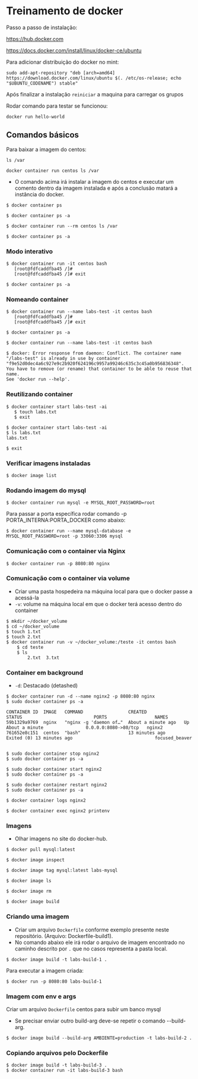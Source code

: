 # Treinamento de docker

Passo a passo de instalação:

https://hub.docker.com

https://docs.docker.com/install/linux/docker-ce/ubuntu

Para adicionar distribuição do docker no mint:

```
sudo add-apt-repository "deb [arch=amd64] https://download.docker.com/linux/ubuntu $(. /etc/os-release; echo "$UBUNTU_CODENAME") stable"
```


Após finalizar a instalação `reiniciar` a maquina para carregar os grupos


Rodar comando para testar se funcionou: 

```
docker run hello-world
```

## Comandos básicos 

Para baixar a imagem do centos:

```
ls /var
```

```
docker container run centos ls /var
```

* O comando acima irá instalar a imagem do centos e executar um comento dentro da imagem instalada e após a conclusão matará a instância do docker.

```
$ docker container ps

$ docker container ps -a

$ docker container run --rm centos ls /var

$ docker container ps -a
```

### Modo interativo

```
$ docker container run -it centos bash
   [root@fdfcaddfba45 /]#
   [root@fdfcaddfba45 /]# exit

$ docker container ps -a
```

### Nomeando container

```
$ docker container run --name labs-test -it centos bash
   [root@fdfcaddfba45 /]#
   [root@fdfcaddfba45 /]# exit

$ docker container ps -a

$ docker container run --name labs-test -it centos bash

$ docker: Error response from daemon: Conflict. The container name "/labs-test" is already in use by container "f9e52d0dec4a6c927e9c2b920f624196c9957a99246c635c3c45a0b956836348". You have to remove (or rename) that container to be able to reuse that name.
See 'docker run --help'.

```

### Reutilizando container

```
$ docker container start labs-test -ai
   $ touch labs.txt
   $ exit

$ docker container start labs-test -ai
$ ls labs.txt
labs.txt

$ exit

```

### Verificar imagens instaladas

```
$ docker image list
```

### Rodando imagem do mysql

```
$ docker container run mysql -e MYSQL_ROOT_PASSWORD=root 
```

Para passar a porta específica rodar comando -p PORTA_INTERNA:PORTA_DOCKER como abaixo:

```
$ docker container run --name mysql-database -e MYSQL_ROOT_PASSWORD=root -p 33060:3306 mysql
```

### Comunicação com o container via Nginx

```
$ docker container run -p 8080:80 nginx
```

### Comunicação com o container via volume

* Criar uma pasta hospedeira na máquina local para que o docker passe a acessá-la
* `-v`: volume na máquina local em que o docker terá acesso dentro do container

```
$ mkdir ~/docker_volume
$ cd ~/docker_volume
$ touch 1.txt
$ touch 2.txt
$ docker container run -v ~/docker_volume:/teste -it centos bash
	$ cd teste
	$ ls
		2.txt  3.txt

```

### Container em background

* `-d`: Destacado (detashed)

```
$ docker container run -d --name nginx2 -p 8080:80 nginx
$ sudo docker container ps -a

CONTAINER ID  IMAGE   COMMAND                 CREATED              STATUS                           PORTS                  NAMES
59b1329a9769  nginx   "nginx -g 'daemon of…"  About a minute ago   Up About a minute                0.0.0.0:8080->80/tcp   nginx2
761652e8c151  centos  "bash"                  13 minutes ago       Exited (0) 13 minutes ago                               focused_beaver


$ sudo docker container stop nginx2
$ sudo docker container ps -a

$ sudo docker container start nginx2
$ sudo docker container ps -a

$ sudo docker container restart nginx2
$ sudo docker container ps -a

$ docker container logs nginx2

$ docker container exec nginx2 printenv
```

### Imagens

* Olhar imagens no site do docker-hub.

```
$ docker pull mysql:latest

$ docker image inspect

$ docker image tag mysql:latest labs-mysql

$ docker image ls

$ docker image rm

$ docker image build
```

### Criando uma imagem
* Criar um arquivo `Dockerfile` conforme exemplo presente neste repositório. (Arquivo: Dockerfile-build1).
* No comando abaixo ele irá rodar o arquivo de imagem encontrado no caminho descrito por `.` que no casos representa a pasta local.

```
$ docker image build -t labs-build-1 .
```

Para executar a imagem criada: 

```
$ docker run -p 8080:80 labs-build-1
```

### Imagem com env e args

Criar um arquivo `Dockerfile` centos para subir um banco mysql

* Se precisar enviar outro build-arg deve-se repetir o comando --build-arg.

```
$ docker image build --build-arg AMBIENTE=production -t labs-build-2 .
```


### Copiando arquivos pelo Dockerfile

```
$ docker image build -t labs-build-3 .
$ docker container run -it labs-build-3 bash
```